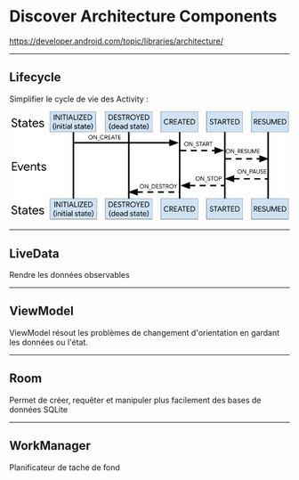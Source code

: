 
Discover Architecture Components
=============================

https://developer.android.com/topic/libraries/architecture/  

--------------------------------------

## Lifecycle  

Simplifier le cycle de vie des Activity  :

![Cycle de vie](/lifecycle-states.png)

--------------------------------------
## LiveData

Rendre les données observables

--------------------------------------
## ViewModel  

ViewModel résout les problèmes de changement d'orientation en gardant les données ou l'état.

--------------------------------------
## Room  

Permet de créer, requêter et manipuler plus facilement des bases de données SQLite 

--------------------------------------
## WorkManager

Planificateur de tache de fond

